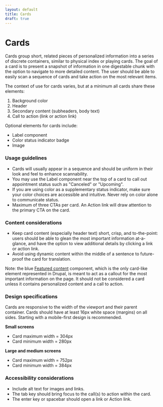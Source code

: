```yaml
---
layout: default
title: Cards
draft: true
---
```


# Cards

Cards group short, related pieces of personalized information into a series of discrete containers, similar to physical index or playing cards. The goal of a card is to present a snapshot of information in one digestable chunk with the option to navigate to more detailed content. The user should be able to easily scan a sequence of cards and take action on the most relevant items. 

The context of use for cards varies, but at a minimum all cards share these elements:

1. Background color
2. Header
3. Secondary content (subheaders, body text)
4. Call to action (link or action link)

Optional elements for cards include:

- Label component
- Color status indicator badge
- Image

### Usage guidelines

- Cards will usually appear in a sequence and should be uniform in their look and feel to enhance scannability.
- You may use the Label component near the top of a card to call out appointment status such as "Canceled" or "Upcoming".
- If you are using color as a supplementary status indicator, make sure your color choices are accessible and intuitive. Never rely on color alone to communicate status.
- Maximum of three CTAs per card. An Action link will draw attention to the primary CTA on the card.

### Content considerations

- Keep card content (especially header text) short, crisp, and to-the-point: users should be able to glean the most important information at-a-glance, and have the option to view additional details by clicking a link or action link.
- Avoid using dynamic content within the middle of a sentence to future-proof the card for translation.

Note: the blue [Featured content](https://design.va.gov/components/featured-content) component, which is the only card-like element represented in Drupal, is meant to act as a callout for the most important information on the page. It should not be considered a card unless it contains personalized content and a call to action.

### Design specifications

Cards are responsive to the width of the viewport and their parent container. Cards should have at least 16px white space (margins) on all sides. Starting with a mobile-first design is recommended. 

**Small screens**
- Card maximum width = 304px
- Card minimum width = 280px

**Large and medium screens**
- Card maximum width = 752px
- Card minimum width = 384px

### Accessibility considerations

- Include alt text for images and links.
- The tab key should bring focus to the call(s) to action within the card. 
- The enter key or spacebar should open a link or Action link.
